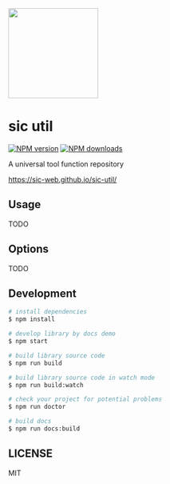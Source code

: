 <a href="https://sic-web.github.io/sic-util/" target="_blank">
  <img height="180" src="https://testfile.stlg.com.cn/public_image/83fd6378a13df21f2c3caa160ba62565/单logo(2).png">
</a>

<h1>sic util</h1>

[![NPM version](https://img.shields.io/npm/v/sic-util.svg?style=flat)](https://npmjs.org/package/sic-util)
[![NPM downloads](http://img.shields.io/npm/dm/sic-util.svg?style=flat)](https://npmjs.org/package/sic-util)

A universal tool function repository

https://sic-web.github.io/sic-util/

## Usage

TODO

## Options

TODO

## Development

```bash
# install dependencies
$ npm install

# develop library by docs demo
$ npm start

# build library source code
$ npm run build

# build library source code in watch mode
$ npm run build:watch

# check your project for potential problems
$ npm run doctor

# build docs
$ npm run docs:build

```

## LICENSE

MIT
